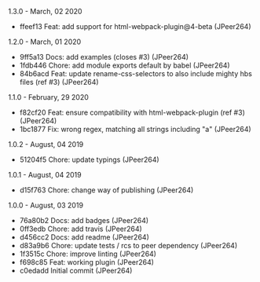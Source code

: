 1.3.0 - March, 02 2020

* ffeef13 Feat: add support for html-webpack-plugin@4-beta (JPeer264)

1.2.0 - March, 01 2020

* 9ff5a13 Docs: add examples (closes #3) (JPeer264)
* 1fdb446 Chore: add module exports default by babel (JPeer264)
* 84b6acd Feat: update rename-css-selectors to also include mighty hbs files (ref #3) (JPeer264)

1.1.0 - February, 29 2020

* f82cf20 Feat: ensure compatibility with html-webpack-plugin (ref #3) (JPeer264)
* 1bc1877 Fix: wrong regex, matching all strings including "a" (JPeer264)

1.0.2 - August, 04 2019

* 51204f5 Chore: update typings (JPeer264)

1.0.1 - August, 04 2019

* d15f763 Chore: change way of publishing (JPeer264)

1.0.0 - August, 03 2019

* 76a80b2 Docs: add badges (JPeer264)
* 0ff3edb Chore: add travis (JPeer264)
* d456cc2 Docs: add readme (JPeer264)
* d83a9b6 Chore: update tests / rcs to peer dependency (JPeer264)
* 1f3515c Chore: improve linting (JPeer264)
* f698c85 Feat: working plugin (JPeer264)
* c0edadd Initial commit (JPeer264)


